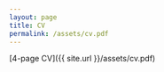 ```yaml
---
layout: page
title: CV
permalink: /assets/cv.pdf
---
```


[4-page CV]({{ site.url }}/assets/cv.pdf)
